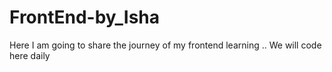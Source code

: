 # FrontEnd-by_Isha
Here I am going to share the journey of my frontend learning ..
We will code here daily 
